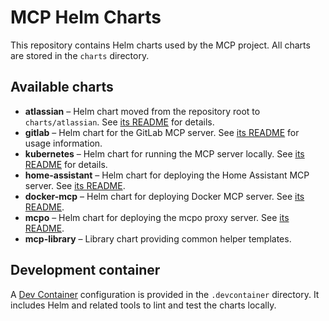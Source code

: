 # MCP Helm Charts

This repository contains Helm charts used by the MCP project. All charts are stored in the `charts` directory.

## Available charts

- **atlassian** – Helm chart moved from the repository root to `charts/atlassian`. See [its README](charts/atlassian/README.md) for details.
- **gitlab** – Helm chart for the GitLab MCP server. See [its README](charts/gitlab/README.md) for usage information.
- **kubernetes** – Helm chart for running the MCP server locally. See [its README](charts/kubernetes/README.md) for details.
- **home-assistant** – Helm chart for deploying the Home Assistant MCP server. See [its README](charts/home-assistant/README.md).
- **docker-mcp** – Helm chart for deploying Docker MCP server. See [its README](charts/docker-mcp/README.md).
- **mcpo** – Helm chart for deploying the mcpo proxy server. See [its README](charts/mcpo/README.md).
- **mcp-library** – Library chart providing common helper templates.

## Development container

A [Dev Container](https://containers.dev/) configuration is provided in the `.devcontainer` directory. It includes Helm and related tools to lint and test the charts locally.
